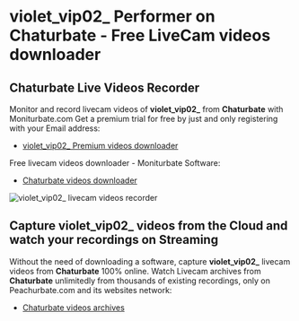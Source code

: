 # violet_vip02_ Performer on Chaturbate - Free LiveCam videos downloader

## Chaturbate Live Videos Recorder

Monitor and record livecam videos of **violet_vip02_** from **Chaturbate** with Moniturbate.com
Get a premium trial for free by just and only registering with your Email address:
* [violet_vip02_ Premium videos downloader](https://moniturbate.com/request-demo-licence-key.html)

Free livecam videos downloader - Moniturbate Software:
* [Chaturbate videos downloader](https://moniturbate.com/moniturbate-download-software.html)

![violet_vip02_ livecam videos recorder](https://peachurnet.com/templates/moniturbate-software.png)


## Capture violet_vip02_ videos from the Cloud and watch your recordings on Streaming

Without the need of downloading a software, capture **violet_vip02_** livecam videos from **Chaturbate** 100% online.
Watch Livecam archives from **Chaturbate** unlimitedly from thousands of existing recordings, only on Peachurbate.com and its websites network:
* [Chaturbate videos archives](https://peachurnet.com/)
